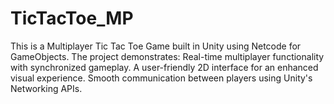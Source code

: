 # TicTacToe_MP
 This is a Multiplayer Tic Tac Toe Game built in Unity using Netcode for GameObjects. The project demonstrates:  Real-time multiplayer functionality with synchronized gameplay. A user-friendly 2D interface for an enhanced visual experience. Smooth communication between players using Unity's Networking APIs.
